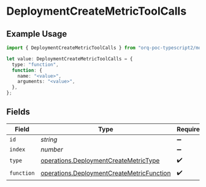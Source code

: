 # DeploymentCreateMetricToolCalls

## Example Usage

```typescript
import { DeploymentCreateMetricToolCalls } from "orq-poc-typescript2/models/operations";

let value: DeploymentCreateMetricToolCalls = {
  type: "function",
  function: {
    name: "<value>",
    arguments: "<value>",
  },
};
```

## Fields

| Field                                                                                                  | Type                                                                                                   | Required                                                                                               | Description                                                                                            |
| ------------------------------------------------------------------------------------------------------ | ------------------------------------------------------------------------------------------------------ | ------------------------------------------------------------------------------------------------------ | ------------------------------------------------------------------------------------------------------ |
| `id`                                                                                                   | *string*                                                                                               | :heavy_minus_sign:                                                                                     | N/A                                                                                                    |
| `index`                                                                                                | *number*                                                                                               | :heavy_minus_sign:                                                                                     | N/A                                                                                                    |
| `type`                                                                                                 | [operations.DeploymentCreateMetricType](../../models/operations/deploymentcreatemetrictype.md)         | :heavy_check_mark:                                                                                     | N/A                                                                                                    |
| `function`                                                                                             | [operations.DeploymentCreateMetricFunction](../../models/operations/deploymentcreatemetricfunction.md) | :heavy_check_mark:                                                                                     | N/A                                                                                                    |